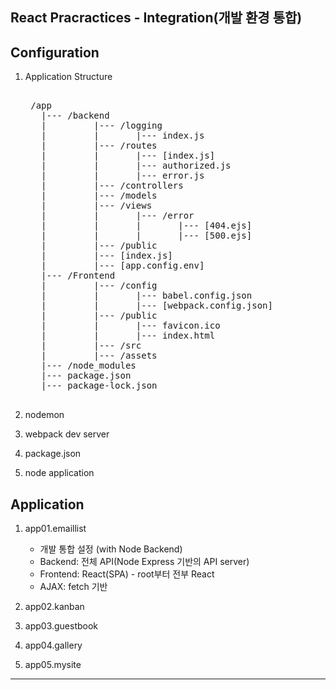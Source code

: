 ## React Pracractices - Integration(개발 환경 통합)

## Configuration
1. Application Structure

    <pre>   
    /app
      |--- /backend
      |         |--- /logging
      |         |       |--- index.js 
      |         |--- /routes
      |         |       |--- [index.js]
      |         |       |--- authorized.js
      |         |       |--- error.js
      |         |--- /controllers
      |         |--- /models                
      |         |--- /views
      |         |       |--- /error
      |         |       |       |--- [404.ejs]
      |         |       |       |--- [500.ejs]
      |         |--- /public
      |         |--- [index.js] 
      |         |--- [app.config.env]                
      |--- /Frontend
      |         |--- /config
      |         |       |--- babel.config.json
      |         |       |--- [webpack.config.json]
      |         |--- /public
      |         |       |--- favicon.ico
      |         |       |--- index.html
      |         |--- /src
      |         |--- /assets
      |--- /node_modules
      |--- package.json
      |--- package-lock.json
    </pre>

2. nodemon
3. webpack dev server
4. package.json
5. node application

## Application
1. app01.emaillist
    - 개발 통합 설정 (with Node Backend)
    - Backend: 전체 API(Node Express 기반의 API server)
    - Frontend: React(SPA) - root부터 전부 React
    - AJAX: fetch 기반

2. app02.kanban
3. app03.guestbook
4. app04.gallery
5. app05.mysite
---  